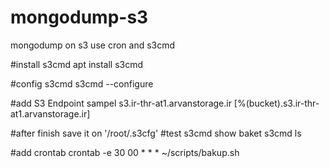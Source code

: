 # mongodump-s3
mongodump on s3 use cron and s3cmd

#install s3cmd
apt install s3cmd

#config s3cmd
s3cmd --configure

#add S3 Endpoint sampel 
s3.ir-thr-at1.arvanstorage.ir
[%(bucket).s3.ir-thr-at1.arvanstorage.ir]

#after finish save it on '/root/.s3cfg'
#test s3cmd show baket
s3cmd ls

#add crontab
crontab -e
30 00 * * * ~/scripts/bakup.sh
